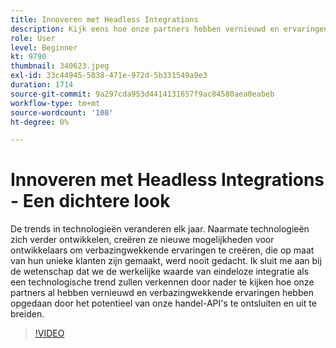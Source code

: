 ```yaml
---
title: Innoveren met Headless Integrations
description: Kijk eens hoe onze partners hebben vernieuwd en ervaringen gecreëerd door het potentieel van de Adobe handel-API's te ontsluiten en uit te breiden.
role: User
level: Beginner
kt: 9790
thumbnail: 340623.jpeg
exl-id: 33c44945-5838-471e-972d-5b331549a9e3
duration: 1714
source-git-commit: 9a297cda953d4414131657f9ac84580aea0eabeb
workflow-type: tm+mt
source-wordcount: '108'
ht-degree: 0%

---
```


# Innoveren met Headless Integrations - Een dichtere look

De trends in technologieën veranderen elk jaar. Naarmate technologieën zich verder ontwikkelen, creëren ze nieuwe mogelijkheden voor ontwikkelaars om verbazingwekkende ervaringen te creëren, die op maat van hun unieke klanten zijn gemaakt, werd nooit gedacht. Ik sluit me aan bij de wetenschap dat we de werkelijke waarde van eindeloze integratie als een technologische trend zullen verkennen door nader te kijken hoe onze partners al hebben vernieuwd en verbazingwekkende ervaringen hebben opgedaan door het potentieel van onze handel-API&#39;s te ontsluiten en uit te breiden.

>[!VIDEO](https://video.tv.adobe.com/v/340623/?quality=12&learn=on)
